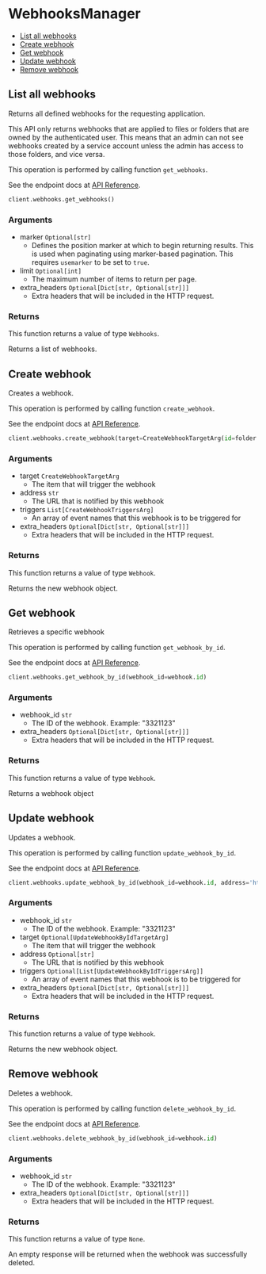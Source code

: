 # WebhooksManager

- [List all webhooks](#list-all-webhooks)
- [Create webhook](#create-webhook)
- [Get webhook](#get-webhook)
- [Update webhook](#update-webhook)
- [Remove webhook](#remove-webhook)

## List all webhooks

Returns all defined webhooks for the requesting application.

This API only returns webhooks that are applied to files or folders that are
owned by the authenticated user. This means that an admin can not see webhooks
created by a service account unless the admin has access to those folders, and
vice versa.

This operation is performed by calling function `get_webhooks`.

See the endpoint docs at
[API Reference](https://developer.box.com/reference/get-webhooks/).

<!-- sample get_webhooks -->

```python
client.webhooks.get_webhooks()
```

### Arguments

- marker `Optional[str]`
  - Defines the position marker at which to begin returning results. This is used when paginating using marker-based pagination. This requires `usemarker` to be set to `true`.
- limit `Optional[int]`
  - The maximum number of items to return per page.
- extra_headers `Optional[Dict[str, Optional[str]]]`
  - Extra headers that will be included in the HTTP request.

### Returns

This function returns a value of type `Webhooks`.

Returns a list of webhooks.

## Create webhook

Creates a webhook.

This operation is performed by calling function `create_webhook`.

See the endpoint docs at
[API Reference](https://developer.box.com/reference/post-webhooks/).

<!-- sample post_webhooks -->

```python
client.webhooks.create_webhook(target=CreateWebhookTargetArg(id=folder.id, type=CreateWebhookTargetArgTypeField.FOLDER.value), address='https://example.com/new-webhook', triggers=[CreateWebhookTriggersArg.FILE_UPLOADED.value])
```

### Arguments

- target `CreateWebhookTargetArg`
  - The item that will trigger the webhook
- address `str`
  - The URL that is notified by this webhook
- triggers `List[CreateWebhookTriggersArg]`
  - An array of event names that this webhook is to be triggered for
- extra_headers `Optional[Dict[str, Optional[str]]]`
  - Extra headers that will be included in the HTTP request.

### Returns

This function returns a value of type `Webhook`.

Returns the new webhook object.

## Get webhook

Retrieves a specific webhook

This operation is performed by calling function `get_webhook_by_id`.

See the endpoint docs at
[API Reference](https://developer.box.com/reference/get-webhooks-id/).

<!-- sample get_webhooks_id -->

```python
client.webhooks.get_webhook_by_id(webhook_id=webhook.id)
```

### Arguments

- webhook_id `str`
  - The ID of the webhook. Example: "3321123"
- extra_headers `Optional[Dict[str, Optional[str]]]`
  - Extra headers that will be included in the HTTP request.

### Returns

This function returns a value of type `Webhook`.

Returns a webhook object

## Update webhook

Updates a webhook.

This operation is performed by calling function `update_webhook_by_id`.

See the endpoint docs at
[API Reference](https://developer.box.com/reference/put-webhooks-id/).

<!-- sample put_webhooks_id -->

```python
client.webhooks.update_webhook_by_id(webhook_id=webhook.id, address='https://example.com/updated-webhook')
```

### Arguments

- webhook_id `str`
  - The ID of the webhook. Example: "3321123"
- target `Optional[UpdateWebhookByIdTargetArg]`
  - The item that will trigger the webhook
- address `Optional[str]`
  - The URL that is notified by this webhook
- triggers `Optional[List[UpdateWebhookByIdTriggersArg]]`
  - An array of event names that this webhook is to be triggered for
- extra_headers `Optional[Dict[str, Optional[str]]]`
  - Extra headers that will be included in the HTTP request.

### Returns

This function returns a value of type `Webhook`.

Returns the new webhook object.

## Remove webhook

Deletes a webhook.

This operation is performed by calling function `delete_webhook_by_id`.

See the endpoint docs at
[API Reference](https://developer.box.com/reference/delete-webhooks-id/).

<!-- sample delete_webhooks_id -->

```python
client.webhooks.delete_webhook_by_id(webhook_id=webhook.id)
```

### Arguments

- webhook_id `str`
  - The ID of the webhook. Example: "3321123"
- extra_headers `Optional[Dict[str, Optional[str]]]`
  - Extra headers that will be included in the HTTP request.

### Returns

This function returns a value of type `None`.

An empty response will be returned when the webhook
was successfully deleted.

